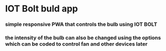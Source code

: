 
<h1>IOT Bolt buld app</h1>
<h3>simple responsive PWA that controls the bulb using IOT BOLT</h3>
<h3>the intensity of the bulb can also be changed using the options which can be coded to control fan and other devices later</h3>
